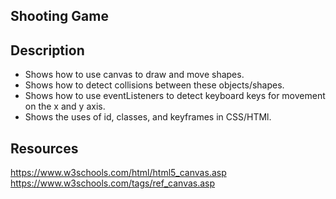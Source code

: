 ## Shooting Game

## Description
- Shows how to use canvas to draw and move shapes.
- Shows how to detect collisions between these objects/shapes.
- Shows how to use eventListeners to detect keyboard keys for movement on the x and y axis. 
- Shows the uses of id, classes, and keyframes in CSS/HTMl.


## Resources
https://www.w3schools.com/html/html5_canvas.asp
https://www.w3schools.com/tags/ref_canvas.asp